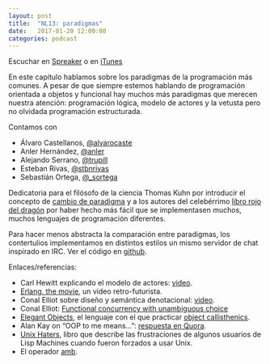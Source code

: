 ```yaml
---
layout: post
title:  "NL13: paradigmas"
date:   2017-01-20 12:00:00
categories: podcast
---
```


Escuchar en
[Spreaker](https://www.spreaker.com/user/nacionlumpen/nl13-paradigmas) o en
[iTunes](https://itunes.apple.com/es/podcast/nacion-lumpen/id1023465004?l=en&mt=2)

En este capítulo hablamos sobre los paradigmas de la programación más comunes.
A pesar de que siempre estemos hablando de programación orientada a objetos y
funcional hay muchos más paradigmas que merecen nuestra atención: programación
lógica, modelo de actores y la vetusta pero no olvidada programación
estructurada.

Contamos con

 - Álvaro Castellanos, [@alvarocaste](https://twitter.com/alvarocaste)
 - Anler Hernández, [@anler](https://twitter.com/anler)
 - Alejando Serrano, [@trupill](https://twitter.com/trupill)
 - Esteban Rivas, [@stbnrivas](https://twitter.com/stbnrivas)
 - Sebastián Ortega, [@_sortega](https://twitter.com/_sortega)

Dedicatoria para el filósofo de la ciencia Thomas Kuhn por introducir el
concepto de [cambio de paradigma][shift] y a los autores del celebérrimo
[libro rojo del dragón][dragon] por haber hecho más fácil que se implementasen
muchos, muchos lenguajes de programación diferentes.

[shift]: https://en.wikipedia.org/wiki/Paradigm_shift
[dragon]: https://www.amazon.es/Compiladores-Principios-Tecnicas-Y-Herramientas/dp/9684443331

Para hacer menos abstracta la comparación entre paradigmas, los contertulios
implementamos en distintos estilos un mismo servidor de chat inspirado en IRC.
Ver el código en [github](https://github.com/NacionLumpen/chat).

Enlaces/referencias:

- Carl Hewitt explicando el modelo de actores: [video][hewitt].
- [Erlang, the movie][erlang], un vídeo retro-futurista.
- Conal Elliot sobre diseño y semántica denotacional: [video](https://www.youtube.com/watch?v=bmKYiUOEo2A).
- Conal Elliot: [Functional concurrency with unambiguous choice](http://conal.net/blog/posts/functional-concurrency-with-unambiguous-choice)
- [Elegant Objects](http://eolang.org/), el lenguaje con el que practicar
  [object callisthenics][callisthenics].
- Alan Kay on “OOP to me means…”: [respuesta en Quora][quora].
- [Unix Haters][haters], libro que describe las frustraciones de algunos usuarios de
  Lisp Machines cuando fueron forzados a usar Unix.
- El operador [amb](http://www.randomhacks.net/2005/10/11/amb-operator/).

[hewitt]: https://channel9.msdn.com/Shows/Going+Deep/Hewitt-Meijer-and-Szyperski-The-Actor-Model-everything-you-wanted-to-know-but-were-afraid-to-ask
[erlang]: https://www.youtube.com/watch?v=uKfKtXYLG78
[callisthenics]: http://williamdurand.fr/2013/06/03/object-calisthenics/
[quora]: https://www.quora.com/What-does-Alan-Kay-mean-when-he-said-OOP-to-me-means-only-messaging-local-retention-and-protection-and-hiding-of-state-process-and-extreme-late-binding-of-all-things-It-can-be-done-in-Smalltalk-and-in-LISP
[haters]: https://en.wikipedia.org/wiki/The_Unix-Haters_Handbook


